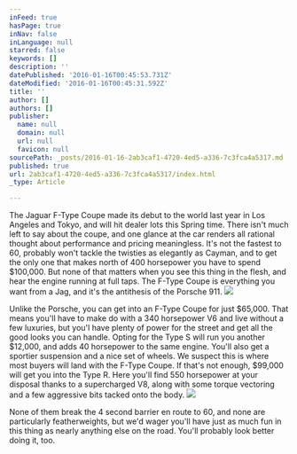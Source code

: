 ```yaml
---
inFeed: true
hasPage: true
inNav: false
inLanguage: null
starred: false
keywords: []
description: ''
datePublished: '2016-01-16T00:45:53.731Z'
dateModified: '2016-01-16T00:45:31.592Z'
title: ''
author: []
authors: []
publisher:
  name: null
  domain: null
  url: null
  favicon: null
sourcePath: _posts/2016-01-16-2ab3caf1-4720-4ed5-a336-7c3fca4a5317.md
published: true
url: 2ab3caf1-4720-4ed5-a336-7c3fca4a5317/index.html
_type: Article

---
```

The Jaguar F-Type Coupe made its debut to the world last year in Los 
Angeles and Tokyo, and will hit dealer lots this Spring time. There 
isn't much left to say about the coupe, and one glance at the car 
renders all rational thought about performance and pricing meaningless. 
It's not the fastest to 60, probably won't tackle the twisties as 
elegantly as Cayman, and to get the only one that makes north of 400 
horsepower you have to spend $100,000\. But none of that matters when you
see this thing in the flesh, and hear the engine running at full taps. 
The F-Type Coupe is everything you want from a Jag, and it's the 
antithesis of the Porsche 911\.
![](https://the-grid-user-content.s3-us-west-2.amazonaws.com/f8db7f44-5d20-4856-b929-a1a45f2cafa5.jpg)

Unlike the Porsche, you can get into an F-Type Coupe for just $65,000\. 
That means you'll have to make do with a 340 horsepower V6 and live 
without a few luxuries, but you'l have plenty of power for the street 
and get all the good looks you can handle. Opting for the Type S will 
run you another $12,000, and adds 40 horsepower to the same engine. 
You'll also get a sportier suspension and a nice set of wheels. We 
suspect this is where most buyers will land with the F-Type Coupe. If 
that's not enough, $99,000 will get you into the Type R. Here you'll 
find 550 horsepower at your disposal thanks to a supercharged V8, along 
with some torque vectoring and a few aggressive bits tacked onto the 
body.
![](https://the-grid-user-content.s3-us-west-2.amazonaws.com/ffb8488c-de46-4289-b325-48315efab4c0.jpg)

None of them break the 4 second barrier en route to 60, and none are 
particularly featherweights, but we'd wager you'll have just as much fun
in this thing as nearly anything else on the road. You'll probably look
better doing it, too.